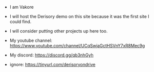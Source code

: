- I am Vakore
- I will host the Derisory demo on this site because it was the first site I could find.
- I will consider putting other projects up here too.
- My youtube channel: https://www.youtube.com/channel/UCqSwjaGctHSVnY7xR8Mec9g
- My discord: https://discord.gg/qb3nhGyh

- ignore: https://tinyurl.com/derisoryondrive
<!---
Vakore/Vakore is a repository because its `README.md` (this file) appears on your GitHub profile.
You can click the Preview link to take a look at your changes.
--->

